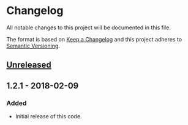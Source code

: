 # Changelog

All notable changes to this project will be documented in this file.

The format is based on [Keep a Changelog](http://keepachangelog.com/en/1.0.0/)
and this project adheres to [Semantic Versioning](http://semver.org/spec/v2.0.0.html).

## [Unreleased]

## 1.2.1 - 2018-02-09
### Added
- Initial release of this code.

[Unreleased]: https://github.com/OSC/ood_core/compare/v1.2.1...HEAD
